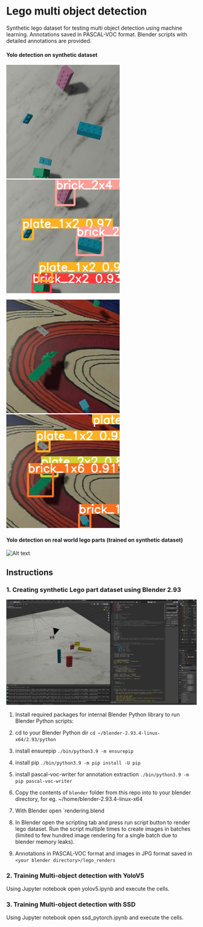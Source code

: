 # Lego multi object detection
Synthetic lego dataset for testing multi object detection using machine learning. Annotations saved in PASCAL-VOC format. 
Blender scripts with detailed annotations are provided.

#### Yolo detection on synthetic dataset

![Alt text](images/00707_1.jpg "00707_1")
![Alt text](images/00707.jpg "00707")

![Alt text](images/00724_1.jpg "00724_1")
![Alt text](images/00724.jpg "00724")



#### Yolo detection on real world lego parts (trained on synthetic dataset)
![Alt text](images/webcam1.gif "Lego")

#### 
## Instructions

### 1. Creating synthetic Lego part dataset using Blender 2.93

![Alt text](images/blender.jpg "Blender")

1. Install required packages for internal Blender Python library to run Blender Python scripts:
  1. cd to your Blender Python dir `cd ~/blender-2.93.4-linux-x64/2.93/python`
  2. install ensurepip `./bin/python3.9 -m ensurepip`
  3. install pip `./bin/python3.9 -m pip install -U pip`
  4. install pascal-voc-writer for annotation extraction `./bin/python3.9 -m pip pascal-voc-writer`
		
2. Copy the contents of `blender` folder from this repo into to your blender directory, for eg. ~/home/blender-2.93.4-linux-x64
3. With Blender open `rendering.blend
4. In Blender open the scripting tab and press run script button to render lego dataset. 
Run the script multiple times to create images in batches (limited to few hundred image rendering for a single batch due to blender memory leaks).
5. Annotations in PASCAL-VOC format and images in JPG format saved in `<your blender directory>/lego_renders`

### 2. Training Multi-object detection with YoloV5 

Using Jupyter notebook open yolov5.ipynb and execute the cells. 

### 3. Training Multi-object detection with SSD

Using Jupyter notebook open ssd_pytorch.ipynb and execute the cells. 

